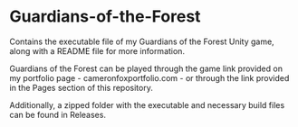 # Guardians-of-the-Forest
Contains the executable file of my Guardians of the Forest Unity game, along with a README file for more information.

Guardians of the Forest can be played through the game link provided on my portfolio page - cameronfoxportfolio.com - or through the link provided in the Pages section of this repository.

Additionally, a zipped folder with the executable and necessary build files can be found in Releases.
